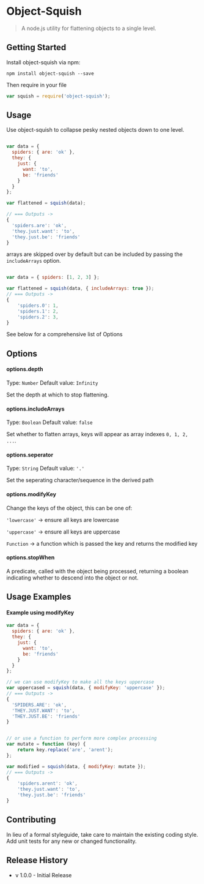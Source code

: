 # Object-Squish

> A node.js utility for flattening objects to a single level.

## Getting Started

Install object-squish via npm:
```
npm install object-squish --save
```

Then require in your file
```javascript
var squish = require('object-squish');
```

## Usage

Use object-squish to collapse pesky nested objects down to one level.

```javascript

var data = {
  spiders: { are: 'ok' },
  they: {
    just: {
      want: 'to',
      be: 'friends'
    }
  }
};

var flattened = squish(data);

// === Outputs ->
{
  'spiders.are': 'ok',
  'they.just.want': 'to',
  'they.just.be': 'friends'
}

```

arrays are skipped over by default but can be included by passing the `includeArrays` option.

```javascript

var data = { spiders: [1, 2, 3] };

var flattened = squish(data, { includeArrays: true });
// === Outputs ->
{
    'spiders.0': 1,
    'spiders.1': 2,
    'spiders.2': 3,
}

```

See below for a comprehensive list of Options

## Options

#### options.depth
Type: `Number`
Default value: `Infinity`

Set the depth at which to stop flattening.

#### options.includeArrays
Type: `Boolean`
Default value: `false`

Set whether to flatten arrays, keys will appear as array indexes `0, 1, 2, ...`.

#### options.seperator
Type: `String`
Default value: `'.'`

Set the seperating character/sequence in the derived path

#### options.modifyKey

Change the keys of the object, this can be one of:

`'lowercase'` -> ensure all keys are lowercase

`'uppercase'` -> ensure all keys are uppercase

`Function` -> a function which is passed the key and returns the modified key

#### options.stopWhen

A predicate, called with the object being processed, returning a boolean indicating whether to descend into the object or not.

## Usage Examples

#### Example using modifyKey

```javascript
var data = {
  spiders: { are: 'ok' },
  they: {
    just: {
      want: 'to',
      be: 'friends'
    }
  }
};

// we can use modifyKey to make all the keys uppercase
var uppercased = squish(data, { modifyKey: 'uppercase' });
// === Outputs ->
{
  'SPIDERS.ARE': 'ok',
  'THEY.JUST.WANT': 'to',
  'THEY.JUST.BE': 'friends'
}


// or use a function to perform more complex processing
var mutate = function (key) {
    return key.replace('are', 'arent');
};

var modified = squish(data, { modifyKey: mutate });
// === Outputs ->
{
    'spiders.arent': 'ok',
    'they.just.want': 'to',
    'they.just.be': 'friends'
}

```
## Contributing
In lieu of a formal styleguide, take care to maintain the existing coding style. Add unit tests for any new or changed functionality.

## Release History
* v 1.0.0 - Initial Release
